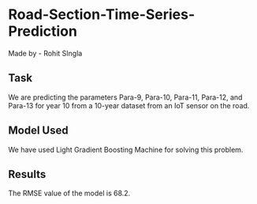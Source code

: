 # Road-Section-Time-Series-Prediction

Made by - Rohit SIngla

## Task
We are predicting the parameters Para-9, Para-10, Para-11, Para-12, and Para-13 for year 10 from a 10-year dataset from an IoT sensor on the road.

## Model Used
We have used Light Gradient Boosting Machine for solving this problem.

## Results
The RMSE value of the model is 68.2.

